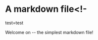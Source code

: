 # A markdown file<!-
test=test
<!--VarStream
title=A markdown file--
description=This is a simple markdown file
-->
Welcome on -- the simplest markdown file!

